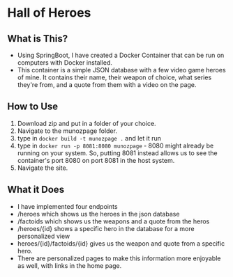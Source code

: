 # Hall of Heroes
## What is This?
  - Using SpringBoot, I have created a Docker Container that can be run on computers with Docker installed.
  - This container is a simple JSON database with a few video game heroes of mine. It contains their name, their weapon of choice, what series they're from, and a quote from them with a video on the page.
  
## How to Use
  1. Download zip and put in a folder of your choice.
  2. Navigate to the munozpage folder.
  3. type in `docker build -t munozpage .` and let it run
  4. type in `docker run -p 8081:8080 munozpage`
    - 8080 might already be running on your system. So, putting 8081 instead allows us to see the container's port 8080 on port 8081 in the host system.
  5. Navigate the site.

## What it Does
  - I have implemented four endpoints
  - /heroes which shows us the heroes in the json database
  - /factoids which shows us the weapons and a quote from the heros
  - /heroes/{id} shows a specific hero in the database for a more personalized view
  - heroes/{id}/factoids/{id} gives us the weapon and quote from a specific hero.
  - There are personalized pages to make this information more enjoyable as well, with links in the home page.
  
